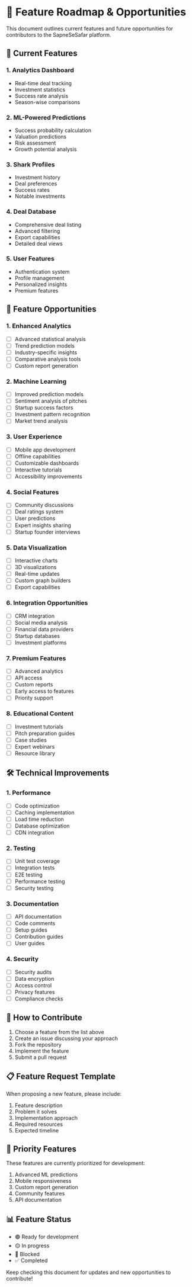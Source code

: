 # 🚀 Feature Roadmap & Opportunities

This document outlines current features and future opportunities for contributors to the SapneSeSafar platform.

## 🎯 Current Features

### 1. Analytics Dashboard
- Real-time deal tracking
- Investment statistics
- Success rate analysis
- Season-wise comparisons

### 2. ML-Powered Predictions
- Success probability calculation
- Valuation predictions
- Risk assessment
- Growth potential analysis

### 3. Shark Profiles
- Investment history
- Deal preferences
- Success rates
- Notable investments

### 4. Deal Database
- Comprehensive deal listing
- Advanced filtering
- Export capabilities
- Detailed deal views

### 5. User Features
- Authentication system
- Profile management
- Personalized insights
- Premium features

## 🌟 Feature Opportunities

### 1. Enhanced Analytics
- [ ] Advanced statistical analysis
- [ ] Trend prediction models
- [ ] Industry-specific insights
- [ ] Comparative analysis tools
- [ ] Custom report generation

### 2. Machine Learning
- [ ] Improved prediction models
- [ ] Sentiment analysis of pitches
- [ ] Startup success factors
- [ ] Investment pattern recognition
- [ ] Market trend analysis

### 3. User Experience
- [ ] Mobile app development
- [ ] Offline capabilities
- [ ] Customizable dashboards
- [ ] Interactive tutorials
- [ ] Accessibility improvements

### 4. Social Features
- [ ] Community discussions
- [ ] Deal ratings system
- [ ] User predictions
- [ ] Expert insights sharing
- [ ] Startup founder interviews

### 5. Data Visualization
- [ ] Interactive charts
- [ ] 3D visualizations
- [ ] Real-time updates
- [ ] Custom graph builders
- [ ] Export capabilities

### 6. Integration Opportunities
- [ ] CRM integration
- [ ] Social media analysis
- [ ] Financial data providers
- [ ] Startup databases
- [ ] Investment platforms

### 7. Premium Features
- [ ] Advanced analytics
- [ ] API access
- [ ] Custom reports
- [ ] Early access to features
- [ ] Priority support

### 8. Educational Content
- [ ] Investment tutorials
- [ ] Pitch preparation guides
- [ ] Case studies
- [ ] Expert webinars
- [ ] Resource library

## 🛠️ Technical Improvements

### 1. Performance
- [ ] Code optimization
- [ ] Caching implementation
- [ ] Load time reduction
- [ ] Database optimization
- [ ] CDN integration

### 2. Testing
- [ ] Unit test coverage
- [ ] Integration tests
- [ ] E2E testing
- [ ] Performance testing
- [ ] Security testing

### 3. Documentation
- [ ] API documentation
- [ ] Code comments
- [ ] Setup guides
- [ ] Contribution guides
- [ ] User guides

### 4. Security
- [ ] Security audits
- [ ] Data encryption
- [ ] Access control
- [ ] Privacy features
- [ ] Compliance checks

## 🤝 How to Contribute

1. Choose a feature from the list above
2. Create an issue discussing your approach
3. Fork the repository
4. Implement the feature
5. Submit a pull request

## 📋 Feature Request Template

When proposing a new feature, please include:

1. Feature description
2. Problem it solves
3. Implementation approach
4. Required resources
5. Expected timeline

## 🎯 Priority Features

These features are currently prioritized for development:

1. Advanced ML predictions
2. Mobile responsiveness
3. Custom report generation
4. Community features
5. API documentation

## 📊 Feature Status

- 🟢 Ready for development
- 🟡 In progress
- 🔴 Blocked
- ✅ Completed

Keep checking this document for updates and new opportunities to contribute!